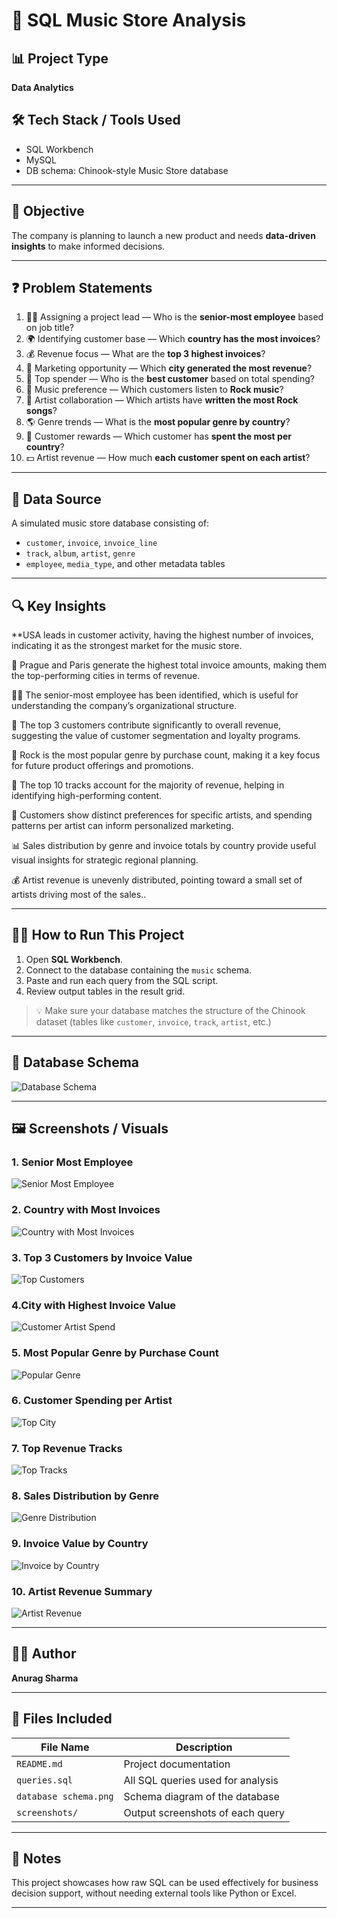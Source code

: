 
# 🎵 SQL Music Store Analysis

## 📊 Project Type
**Data Analytics**

## 🛠️ Tech Stack / Tools Used
- SQL Workbench
- MySQL
- DB schema: Chinook-style Music Store database

---

## 🎯 Objective
The company is planning to launch a new product and needs **data-driven insights** to make informed decisions.

---

## ❓ Problem Statements
1. 🧑‍💼 Assigning a project lead — Who is the **senior-most employee** based on job title?
2. 🌍 Identifying customer base — Which **country has the most invoices**?
3. 💰 Revenue focus — What are the **top 3 highest invoices**?
4. 🎉 Marketing opportunity — Which **city generated the most revenue**?
5. 🥇 Top spender — Who is the **best customer** based on total spending?
6. 🎸 Music preference — Which customers listen to **Rock music**?
7. 🤘 Artist collaboration — Which artists have **written the most Rock songs**?
8. 🌎 Genre trends — What is the **most popular genre by country**?
9. 🎁 Customer rewards — Which customer has **spent the most per country**?
10. 💵 Artist revenue — How much **each customer spent on each artist**?


---

## 📁 Data Source
A simulated music store database consisting of:
- `customer`, `invoice`, `invoice_line`
- `track`, `album`, `artist`, `genre`
- `employee`, `media_type`, and other metadata tables

---

## 🔍 Key Insights
 **USA leads in customer activity, having the highest number of invoices, indicating it as the strongest market for the music store.

🌆 Prague and Paris generate the highest total invoice amounts, making them the top-performing cities in terms of revenue.

🧑‍💼 The senior-most employee has been identified, which is useful for understanding the company’s organizational structure.

💸 The top 3 customers contribute significantly to overall revenue, suggesting the value of customer segmentation and loyalty programs.

🎸 Rock is the most popular genre by purchase count, making it a key focus for future product offerings and promotions.

🎵 The top 10 tracks account for the majority of revenue, helping in identifying high-performing content.

🎨 Customers show distinct preferences for specific artists, and spending patterns per artist can inform personalized marketing.

📊 Sales distribution by genre and invoice totals by country provide useful visual insights for strategic regional planning.

💰 Artist revenue is unevenly distributed, pointing toward a small set of artists driving most of the sales..

---

## 🧑‍💻 How to Run This Project

1. Open **SQL Workbench**.
2. Connect to the database containing the `music` schema.
3. Paste and run each query from the SQL script.
4. Review output tables in the result grid.

> 💡 Make sure your database matches the structure of the Chinook dataset (tables like `customer`, `invoice`, `track`, `artist`, etc.)
---

## 📸 Database Schema
![Database Schema](Database.schema.png)

---

## 🖼️ Screenshots / Visuals

### 1. Senior Most Employee
![Senior Most Employee](https://github.com/Anuragsharma55/sql-music-store-data-analysis/blob/841d06bef14d6a95d3fbe2b6056b2037189e5bf0/Screenshot%202025-07-30%20022631.png)

### 2. Country with Most Invoices
![Country with Most Invoices](https://github.com/Anuragsharma55/sql-music-store-data-analysis/blob/f8eca43946ed3c44196afbad0a0ee1ea33403594/Screenshot%202025-07-30%20022731.png)

### 3. Top 3 Customers by Invoice Value
![Top Customers](https://github.com/Anuragsharma55/sql-music-store-data-analysis/blob/3269b332e124a70c379c91abb895b5eae14ba388/Screenshot%202025-07-30%20022818.png)

### 4.City with Highest Invoice Value
![Customer Artist Spend](https://github.com/Anuragsharma55/sql-music-store-data-analysis/blob/b08aaaa841d6cbb7899143128f6a21e5c9b5f047/Screenshot%202025-07-30%20022929.png)

### 5. Most Popular Genre by Purchase Count
![Popular Genre](https://github.com/Anuragsharma55/sql-music-store-data-analysis/blob/a8a9cb954e891d8fb6c80deb879e83185c44a930/Screenshot%202025-07-30%20022953.png)

### 6. Customer Spending per Artist
![Top City](https://github.com/Anuragsharma55/sql-music-store-data-analysis/blob/931cf9050a5288335611abf9cc861e330c391296/Screenshot%202025-07-30%20023052.png)

### 7. Top Revenue Tracks
![Top Tracks](https://github.com/Anuragsharma55/sql-music-store-data-analysis/blob/a20389b6069c9f52855e730bf9a16ef5c09005ec/Screenshot%202025-07-30%20023157.png)

### 8. Sales Distribution by Genre
![Genre Distribution](https://github.com/Anuragsharma55/sql-music-store-data-analysis/blob/96b4a3483f597398b92e0c8248af40807877229e/Screenshot%202025-07-30%20023157.png)

### 9. Invoice Value by Country
![Invoice by Country](https://github.com/Anuragsharma55/sql-music-store-data-analysis/blob/e160d91a82cbe1fc974bece37c7d327dc4164a2d/Screenshot%202025-07-30%20040841.png)

### 10. Artist Revenue Summary
![Artist Revenue](https://github.com/Anuragsharma55/sql-music-store-data-analysis/blob/c856180d3dd4a3af6b075617f695efeded4143b5/Screenshot%202025-07-30%20023226.png)

---

## 👨‍💻 Author
**Anurag Sharma**

---

## 📂 Files Included

| File Name           | Description                                |
|---------------------|--------------------------------------------|
| `README.md`         | Project documentation                      |
| `queries.sql`       | All SQL queries used for analysis          |
| `database schema.png` | Schema diagram of the database           |
| `screenshots/`      | Output screenshots of each query           |

---

## 📌 Notes
This project showcases how raw SQL can be used effectively for business decision support, without needing external tools like Python or Excel.

---
